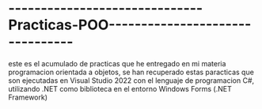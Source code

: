 # ------------------------------Practicas-POO--------------------------------
este es el acumulado de practicas que he entregado
en mi materia programacion orientada a objetos,
se han recuperado estas paracticas que son ejecutadas
en Visual Studio 2022 con el lenguaje de
programacion C#, utilizando .NET como biblioteca en el
entorno Windows Forms (.NET Framework)
